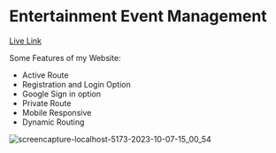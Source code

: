 # Entertainment Event Management

[Live Link](https://event-management-88e4d.web.app/)

Some Features of my Website:

- Active Route
- Registration and Login Option
- Google Sign in option
- Private Route
- Mobile Responsive
- Dynamic Routing

![screencapture-localhost-5173-2023-10-07-15_00_54](https://github.com/programming-hero-web-course-4/b8a9-event-management-rahimsultan/assets/68680948/0d9bf26b-c9f6-44ee-8db6-9ad6d2a758fc)
